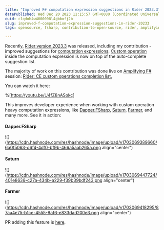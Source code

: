 ```yaml
---
title: "Improved F# computation expression suggestions in Rider 2023.3"
datePublished: Wed Dec 20 2023 11:15:57 GMT+0000 (Coordinated Universal Time)
cuid: clqdoh4w4000008l4gbbofj2b
slug: improved-f-computation-expression-suggestions-in-rider-20233
tags: opensource, fsharp, contribution-to-open-source, rider, amplifying-fsharp

---
```


Recently, [Rider version 2023.3](https://www.jetbrains.com/rider/whatsnew/2023-3/) was released, including my contribution - improved suggestions for [computation expressions](https://learn.microsoft.com/en-us/dotnet/fsharp/language-reference/computation-expressions). [Custom operation](https://learn.microsoft.com/en-us/dotnet/fsharp/language-reference/computation-expressions#custom-operations) inside the computation expression is now on top of the auto-complete suggestion list.

The majority of work on this contribution was done live on [Amplifying F#](https://amplifying-fsharp.github.io) session: [Rider: CE custom operations completion list.](https://amplifying-fsharp.github.io/sessions/2023/09/08/)

You can watch it here:

%[https://youtu.be/U4fZ8nASokc] 

This improves developer experience when working with custom operation heavy computation expressions, like [Dapper.FSharp](https://github.com/Dzoukr/Dapper.FSharp), [Saturn](https://saturnframework.org), [Farmer](https://compositionalit.github.io/farmer/), and many more. See it in action:

#### **Dapper.FSharp**

![](https://cdn.hashnode.com/res/hashnode/image/upload/v1703069389660/6a0f5063-d6f4-4df0-bf9b-466a5aab265a.png align="center")

#### **Saturn**

![](https://cdn.hashnode.com/res/hashnode/image/upload/v1703069447724/401e8636-c27a-434b-a229-f39b39bdf243.png align="center")

#### **Farmer**

![](https://cdn.hashnode.com/res/hashnode/image/upload/v1703069418295/87aa4e75-b1ce-4555-8af6-e833dad200e3.png align="center")

PR adding this feature is [here](https://github.com/JetBrains/resharper-fsharp/pull/562).